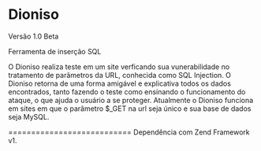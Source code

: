 Dioniso
=======
Versão 1.0 Beta

Ferramenta de inserção SQL

O Dioniso realiza teste em um site verficando sua vunerabilidade no tratamento de parâmetros da URL, conhecida como SQL Injection. O Dioniso retorna de uma forma amigável e explicativa todos os dados encontrados, tanto fazendo o teste como ensinando o funcionamento do ataque, o que ajuda o usuário a se proteger.
Atualmente o Dioniso funciona em sites em que o parâmetro $_GET na url seja único e sua base de dados seja MySQL.

===========================
Dependência com Zend Framework v1.
